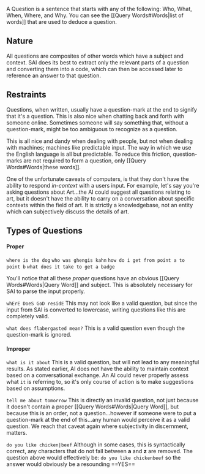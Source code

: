 A Question is a sentence that starts with any of the following: Who, What, When, Where, and Why. You can see the [[Query Words#Words|list of words]] that are used to deduce a question.

## Nature
All questions are composites of other words which have a subject and context. SAI does its best to extract only the relevant parts of a question and converting them into a code, which can then be accessed later to reference an answer to that question.

## Restraints
Questions, when written, usually have a question-mark at the end to signify that it's a question. This is also nice when chatting back and forth with someone online. Sometimes someone will say something that, without a question-mark, might be too ambiguous to recognize as a question.

This is all nice and dandy when dealing with people, but not when dealing with machines; machines like predictable input. The way in which we use the English language is all but predictable. To reduce this friction, question-marks are not required to form a question, only [[Query Words#Words|these words]].

One of the unfortunate caveats of computers, is that they don't have the ability to respond *in-context* with a users input. For example, let's say you're asking questions about Art...the AI could suggest all questions relating to art, but it doesn't have the ability to carry on a conversation about specific contexts within the field of art. It is strictly a knowledgebase, not an entity which can subjectively discuss the details of art.

## Types of Questions
#### Proper
`where is the dog`
`who was ghengis kahn`
`how do i get from point a to point b`
`what does it take to get a badge`

You'll notice that all these *proper* questions have an obvious [[Query Words#Words|Query Word]] and subject. This is absolutely necessary for SAI to parse the input properly.

`whErE DoeS GoD residE`
This may not look like a valid question, but since the input from SAI is converted to lowercase, writing questions like this are completely valid.

`what does flabergasted mean?`
This is a valid question even though the question-mark is ignored.

#### Improper
`what is it about`
This is a valid question, but will not lead to any meaningful results. As stated earlier, AI does not have the ability to maintain context based on a conversational exchange. An AI could never properly assess what `it` is referring to, so it's only course of action is to make suggestions based on assumptions.

`tell me about tomorrow`
This is directly an invalid question, not just because it doesn't contain a proper [[Query Words#Words|Query Word]], but because this is an order, not a question...however if someone were to put a question-mark at the end of this...any human would perceive it as a valid question. We reach that caveat again where subjectivity in discernment, matters.

`do you like chicken|beef`
Although in some cases, this is syntactically correct, any characters that do not fall between **a** and **z** are removed. The question above would effectively be: `do you like chickenbeef` so the answer would obviously be a resounding ==YES==